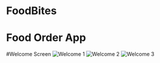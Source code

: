 # FoodBites
# Food Order App
#Welcome Screen
![Welcome 1](https://user-images.githubusercontent.com/111077975/209087635-96301c05-3868-4231-a019-810cbaac1262.jpeg)
![Welcome 2](https://user-images.githubusercontent.com/111077975/209087722-cd17bb4e-7967-469b-9543-d3065b9ffb05.jpeg)
![Welcome 3](https://user-images.githubusercontent.com/111077975/209087747-020ddb15-2d61-45ab-8afc-a2dae56c4337.jpeg)

